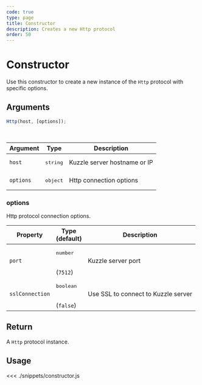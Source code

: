 ```yaml
---
code: true
type: page
title: Constructor
description: Creates a new Http protocol
order: 50
---
```


# Constructor

Use this constructor to create a new instance of the `Http` protocol with specific options.

## Arguments

```javascript
Http(host, [options]);
```

<br/>

| Argument  | Type              | Description                  |
| --------- | ----------------- | ---------------------------- |
| `host`    | <pre>string</pre> | Kuzzle server hostname or IP |
| `options` | <pre>object</pre> | Http connection options      |

### options

Http protocol connection options.

| Property        | Type<br/>(default)               | Description                         |
| --------------- | -------------------------------- | ----------------------------------- |
| `port`          | <pre>number</pre><br/>(`7512`)   | Kuzzle server port                  |
| `sslConnection` | <pre>boolean</pre><br/>(`false`) | Use SSL to connect to Kuzzle server |

## Return

A `Http` protocol instance.

## Usage

<<< ./snippets/constructor.js
